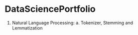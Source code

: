 # DataSciencePortfolio
1. Natural Language Processing:
  a. Tokenizer, Stemming and Lemmatization
  
